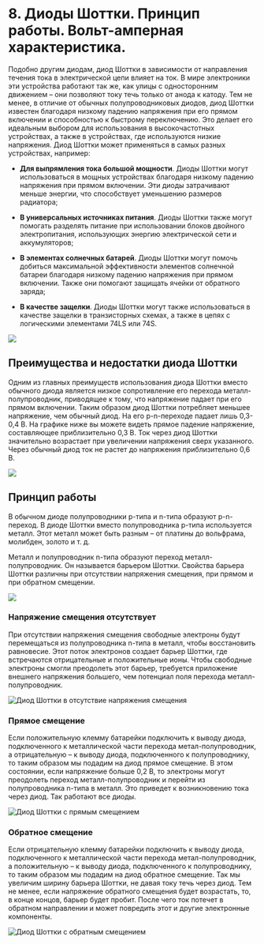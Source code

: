# 8. Диоды Шоттки. Принцип работы. Вольт-амперная характеристика.

Подобно другим диодам, диод Шоттки в зависимости от направления течения тока в электрической цепи влияет на ток. В мире электроники эти устройства работают так же, как улицы с односторонним движением – они позволяют току течь только от анода к катоду. Тем не менее, в отличие от обычных полупроводниковых диодов, диод Шоттки известен благодаря низкому падению напряжения при его прямом включении и способностью к быстрому переключению. Это делает его идеальным выбором для использования в высокочастотных устройствах, а также в устройствах, где используются низкие напряжения. Диод Шоттки может применяться в самых разных устройствах, например:

- **Для выпрямления тока большой мощности**. Диоды Шоттки могут использоваться в мощных устройствах благодаря низкому падению напряжения при прямом включении. Эти диоды затрачивают меньше энергии, что способствует уменьшению размеров радиатора;

- **В универсальных источниках питания**. Диоды Шоттки также могут помогать разделять питание при использовании блоков двойного электропитания, использующих энергию электрической сети и аккумуляторов;

- **В элементах солнечных батарей**. Диоды Шоттки могут помочь добиться максимальной эффективности элементов солнечной батареи благодаря низкому падению напряжения при прямом включении. Также они помогают защищать ячейки от обратного заряда;

- **В качестве защелки**. Диоды Шоттки могут также использоваться в качестве защелки в транзисторных схемах, а также в цепях с логическими элементами 74LS или 74S.

![](images/11.jpg)

## Преимущества и недостатки диода Шоттки

Одним из главных преимуществ использования диода Шоттки вместо обычного диода является низкое сопротивление его перехода металл-полупроводник, приводящее к тому, что напряжение падает при его прямом включении. Таким образом диод Шоттки потребляет меньшее напряжение, чем обычный диод. На его p-n-переходе падает лишь 0,3-0,4 В. На графике ниже вы можете видеть прямое падение напряжение, составляющее приблизительно 0,3 В. Ток через диод Шоттки значительно возрастает при увеличении напряжения сверх указанного. Через обычный диод ток не растет до напряжения приблизительно 0,6 В.

![](images/12.jpg)

## Принцип работы

В обычном диоде полупроводники p-типа и n-типа образуют p-n-переход. В диоде Шоттки вместо полупроводника p-типа используется металл. Этот металл может быть разным – от платины до вольфрама, молибден, золото и т. д.

Металл и полупроводник n-типа образуют переход металл-полупроводник. Он называется барьером Шоттки. Свойства барьера Шоттки различны при отсутствии напряжения смещения, при прямом и при обратном смещении.

![](images/13.jpg)

### Напряжение смещения отсутствует

При отсутствии напряжения смещения свободные электроны будут перемещаться из полупроводника n-типа в металл, чтобы восстановить равновесие. Этот поток электронов создает барьер Шоттки, где встречаются отрицательные и положительные ионы. Чтобы свободные электроны смогли преодолеть этот барьер, требуется приложение внешнего напряжения большего, чем потенциал поля перехода металл-полупроводник.

![Диод Шоттки в отсутствие напряжения смещения](images/14.jpg)

### Прямое смещение 

Если положительную клемму батарейки подключить к выводу диода, подключенного к металлической части перехода метал-полупроводник, а отрицательную – к выводу диода, подключенного к полупроводнику, то таким образом мы подадим на диод прямое смещение. В этом состоянии, если напряжение больше 0,2 В, то электроны могут преодолеть переход металл-полупроводник и перейти из полупроводника n-типа в металл. Это приведет к возникновению тока через диод. Так работают все диоды.

![Диод Шоттки с прямым смещением](images/15.jpg)

### Обратное смещение

Если отрицательную клемму батарейки подключить к выводу диода, подключенного к металлической части перехода метал-полупроводник, а положительную – к выводу диода, подключенного к полупроводнику, то таким образом мы подадим на диод обратное смещение. Так мы увеличим ширину барьера Шоттки, не давая току течь через диод. Тем не менее, если напряжение обратного смещения будет возрастать, то, в конце концов, барьер будет пробит. После чего ток потечет в обратном направлении и может повредить этот и другие электронные компоненты.

![Диод Шоттки с обратным смещением](images/16.jpg)
